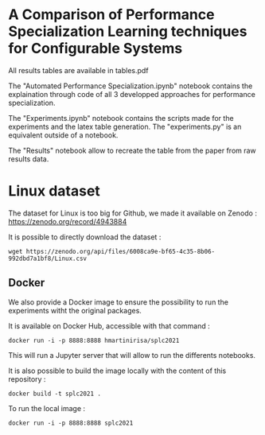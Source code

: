 # A Comparison of Performance Specialization Learning techniques for Configurable Systems

All results tables are available in tables.pdf

The "Automated Performance Specialization.ipynb" notebook contains the explaination through code of all 3 developped approaches for performance specialization.

The "Experiments.ipynb" notebook contains the scripts made for the experiments and the latex table generation. The "experiments.py" is an equivalent outside of a notebook.

The "Results" notebook allow to recreate the table from the paper from raw results data.

# Linux dataset

The dataset for Linux is too big for Github, we made it available on Zenodo : https://zenodo.org/record/4943884

It is possible to directly download the dataset :

`wget https://zenodo.org/api/files/6008ca9e-bf65-4c35-8b06-992dbd7a1bf8/Linux.csv`

## Docker

We also provide a Docker image to ensure the possibility to run the experiments witht the original packages.

It is available on Docker Hub, accessible with that command : 

`docker run -i -p 8888:8888 hmartinirisa/splc2021`

This will run a Jupyter server that will allow to run the differents notebooks.


It is also possible to build the image locally with the content of this repository : 

`docker build -t splc2021 .`

To run the local image : 

`docker run -i -p 8888:8888 splc2021`